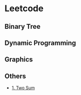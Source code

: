 # Leetcode

## Binary Tree

## Dynamic Programming

## Graphics

## Others


- [1. Two Sum](/documents/leetcode/1.two-sum.md)